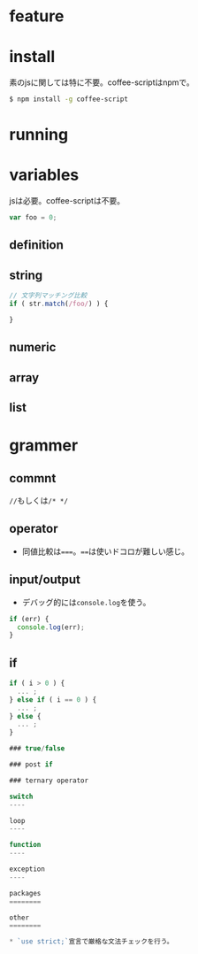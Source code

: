 feature
========

install
========

素のjsに関しては特に不要。coffee-scriptはnpmで。

```bash
$ npm install -g coffee-script
```

running
========

variables
========

jsは必要。coffee-scriptは不要。

```js
var foo = 0;
```

definition
----

string
----

```js
// 文字列マッチング比較
if ( str.match(/foo/) ) {

}
```

numeric
----

array
----

list
----

grammer
========

commnt
----

`//`もしくは`/* */`

operator
----

* 同値比較は`===`。`==`は使いドコロが難しい感じ。

input/output
----

* デバッグ的には`console.log`を使う。

```js
if (err) {
  console.log(err);
}
```

if
----

```js
if ( i > 0 ) {
  ... ;
} else if ( i == 0 ) {
  ... ;
} else {
  ... ;
}

### true/false

### post if

### ternary operator

switch
----

loop
----

function
----

exception
----

packages
========

other
========

* `use strict;`宣言で厳格な文法チェックを行う。